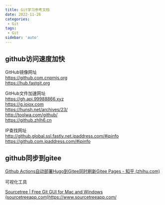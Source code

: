 ```yaml
---
title: Git学习参考文档
date: 2022-11-26
categories:
 - Git
tags:
 - Git
sidebar: 'auto'
---
```


## github访问速度加快

GitHub镜像网址  
https://github.com.cnpmjs.org  
https://hub.fastgit.org  
  
GitHub文件加速网址  
https://gh.api.99988866.xyz  
https://g.ioiox.com  
https://hunsh.net/archives/23/  
http://toolwa.com/github/  
https://github.zhlh6.cn  
  
IP查找网址  
http://github.global.ssl.fastly.net.ipaddress.com/#ipinfo  
https://github.com.ipaddress.com/#ipinfo

## github同步到gitee

[Github Actions自动部署Hugo到Gitee同时刷新Gitee Pages - 知乎 (zhihu.com)](https://zhuanlan.zhihu.com/p/367339276)


可视化工具

[Sourcetree | Free Git GUI for Mac and Windows (sourcetreeapp.com)](https://www.sourcetreeapp.com/)https://www.sourcetreeapp.com/
